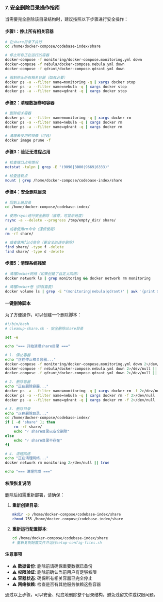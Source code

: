 ### 7. **安全删除目录操作指南**

当需要完全删除该目录结构时，建议按照以下步骤进行安全操作：

#### **步骤1：停止所有相关容器**

```bash
# 在share目录下执行
cd /home/docker-compose/codebase-index/share

# 停止所有正在运行的容器
docker-compose -f monitoring/docker-compose.monitoring.yml down
docker-compose -f nebula/docker-compose.nebula.yml down
docker-compose -f qdrant/docker-compose.qdrant.yml down

# 强制停止所有相关容器（如有必要）
docker ps -a --filter name=monitoring -q | xargs docker stop
docker ps -a --filter name=nebula -q | xargs docker stop
docker ps -a --filter name=qdrant -q | xargs docker stop
```

#### **步骤2：清理数据卷和容器**

```bash
# 删除相关容器
docker ps -a --filter name=monitoring -q | xargs docker rm
docker ps -a --filter name=nebula -q | xargs docker rm
docker ps -a --filter name=qdrant -q | xargs docker rm

# 清理未使用的镜像（可选）
docker image prune -f
```

#### **步骤3：验证无进程占用**

```bash
# 检查端口占用情况
netstat -tulpn | grep -E "(9090|3000|9669|6333)"

# 检查挂载点
mount | grep /home/docker-compose/codebase-index/share
```

#### **步骤4：安全删除目录**

```bash
# 回到上级目录
cd /home/docker-compose/codebase-index/

# 使用rsync进行安全删除（推荐，可显示进度）
rsync -a --delete --progress /tmp/empty_dir/ share/

# 或者使用rm命令（谨慎使用）
rm -rf share/

# 或者使用find命令（更安全的逐步删除）
find share/ -type f -delete
find share/ -type d -delete
```

#### **步骤5：清理系统残留**

```bash
# 清理Docker网络（如果创建了自定义网络）
docker network ls | grep monitoring && docker network rm monitoring

# 清理Docker卷（如有需要）
docker volume ls | grep -E "(monitoring|nebula|qdrant)" | awk '{print $2}' | xargs docker volume rm
```

#### **一键删除脚本**

为了方便操作，可以创建一个删除脚本：

```bash
#!/bin/bash
# cleanup-share.sh - 安全删除share目录

set -e

echo "=== 开始清理share目录 ==="

# 1. 停止容器
echo "正在停止相关容器..."
docker-compose -f monitoring/docker-compose.monitoring.yml down 2>/dev/null || true
docker-compose -f nebula/docker-compose.nebula.yml down 2>/dev/null || true
docker-compose -f qdrant/docker-compose.qdrant.yml down 2>/dev/null || true

# 2. 删除容器
echo "正在删除容器..."
docker ps -a --filter name=monitoring -q | xargs docker rm -f 2>/dev/null || true
docker ps -a --filter name=nebula -q | xargs docker rm -f 2>/dev/null || true
docker ps -a --filter name=qdrant -q | xargs docker rm -f 2>/dev/null || true

# 3. 删除目录
echo "正在删除目录..."
cd /home/docker-compose/codebase-index/
if [ -d "share" ]; then
    rm -rf share/
    echo "✓ share目录已安全删除"
else
    echo "✓ share目录不存在"
fi

# 4. 清理网络
echo "正在清理网络..."
docker network rm monitoring 2>/dev/null || true

echo "=== 清理完成 ==="
```

#### **权限恢复说明**

删除后如需重新部署，请确保：

1. **重新创建目录**:
   ```bash
   mkdir -p /home/docker-compose/codebase-index/share
   chmod 755 /home/docker-compose/codebase-index/share
   ```

2. **重新运行配置脚本**:
   ```bash
   cd /home/docker-compose/codebase-index/share
   # 重新复制配置文件并运行setup-config-files.sh
   ```

#### **注意事项**

- ⚠️ **数据备份**: 删除前请确保重要数据已备份
- ⚠️ **权限验证**: 删除前确认当前用户有足够权限
- ⚠️ **容器状态**: 确保所有相关容器已完全停止
- ⚠️ **网络依赖**: 检查是否有其他服务依赖这些容器

通过以上步骤，可以安全、彻底地删除整个目录结构，避免残留文件或权限问题。
